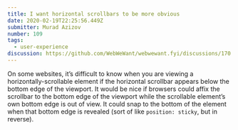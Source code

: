 ```yaml
---
title: I want horizontal scrollbars to be more obvious
date: 2020-02-19T22:25:56.449Z
submitter: Murad Azizov
number: 109
tags:
  - user-experience
discussion: https://github.com/WebWeWant/webwewant.fyi/discussions/170
---
```

On some websites, it’s difficult to know when you are viewing a horizontally-scrollable element if the horizontal scrollbar appears below the bottom edge of the viewport. It would be nice if browsers could affix the scrollbar to the bottom edge of the viewport while the scrollable element’s own bottom edge is out of view. It could snap to the bottom of the element when that bottom edge is revealed (sort of like `position: sticky`, but in reverse).
